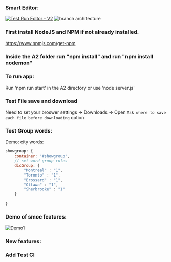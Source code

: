 ### Smart Editor:
[![Test Run Editor - V2](https://github.com/BestBonBai/COMP-354/actions/workflows/testRun.yml/badge.svg)](https://github.com/BestBonBai/COMP-354/actions/workflows/testRun.yml)
![branch architecture](https://github.com/BestBonBai/COMP-354/actions/workflows/testRun.yml/badge.svg?branch=feature-1)


### First install NodeJS and NPM if not already installed.
https://www.npmjs.com/get-npm

### Inside the A2 folder run "npm install" and run "npm install nodemon"

### To run app:
Run 'npm run start' in the A2 directory
or use 'node server.js'

### Test File save and download
Need to set your broswer settings -> Downloads -> Open `Ask where to save each file before downloading` option

### Test Group words:
Demo: city words:
```javascript
showgroup: {
    container: '#showgroup',
    // set word group rules
    dicGroup: {
        "Montreal" : "1",
        "Toronto" : "1",
        "Brossard" : "1",
        "Ottawa" : "1",
        "Sherbrooke" : "1"
    }
                    
}
````

### Demo of smoe features:
![Demo1](https://cdn.jsdelivr.net/gh/bestbonbai/bai_cdn@master/img/soen/demo3.gif)

### New features:

### Add Test CI